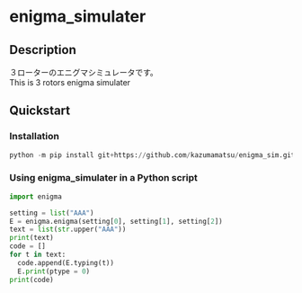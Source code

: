 # enigma_simulater
## Description
３ローターのエニグマシミュレータです。  
This is 3 rotors enigma simulater


## Quickstart
### Installation
```python
python -m pip install git+https://github.com/kazumamatsu/enigma_sim.git
```

### Using enigma_simulater in a Python script
```python
import enigma
```

```python
setting = list("AAA")
E = enigma.enigma(setting[0], setting[1], setting[2])
text = list(str.upper("AAA"))
print(text)
code = []
for t in text:
  code.append(E.typing(t))
  E.print(ptype = 0)
print(code)
```
